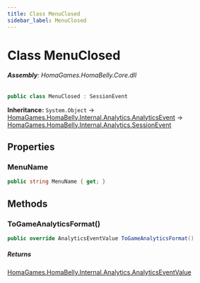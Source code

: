 ```yaml
---
title: Class MenuClosed
sidebar_label: MenuClosed
---
```

# Class MenuClosed


###### **Assembly**: HomaGames.HomaBelly.Core.dll

```csharp title="Declaration"
public class MenuClosed : SessionEvent
```
**Inheritance:** `System.Object` -> [HomaGames.HomaBelly.Internal.Analytics.AnalyticsEvent](../HomaGames.HomaBelly.Internal.Analytics/AnalyticsEvent) -> [HomaGames.HomaBelly.Internal.Analytics.SessionEvent](../HomaGames.HomaBelly.Internal.Analytics/SessionEvent)

## Properties
### MenuName


```csharp title="Declaration"
public string MenuName { get; }
```
## Methods
### ToGameAnalyticsFormat()


```csharp title="Declaration"
public override AnalyticsEventValue ToGameAnalyticsFormat()
```

##### Returns

[HomaGames.HomaBelly.Internal.Analytics.AnalyticsEventValue](../HomaGames.HomaBelly.Internal.Analytics/AnalyticsEventValue)
